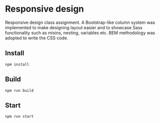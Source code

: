 # Responsive design

Responsive design class assignment. A Bootstrap-like column system was implemented to make designing layout easier and to showcase Sass functionality such as mixins, nesting, variables etc. BEM methodology was adopted to write the CSS code.

## Install
```
npm install
```
## Build
```
npm run build
```
## Start
```
npm run start
```